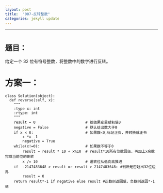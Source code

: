 ```yaml
---
layout: post
title:  "007-反转整数"
categories: jekyll update
---
```


_______________________________________________________________________________
# `题目：`
给定一个 32 位有符号整数，将整数中的数字进行反转。

# 方案一：

    class Solution(object):
      def reverse(self, x):
        """
        :type x: int
        :rtype: int
        """
        result = 0                       # 给结果变量赋初值0
        negative = False                 # 默认给出数大于0
        if x < 0:                        # 如果数<0,标记正负，并转换成正书
            x *= -1
            negative = True
        while(x!=0):                     # 如果数不等于0
            result = result * 10 + x%10  # result*10所有位数晋级，再加上x余数完成当前位的倒转
            x /= 10                      # 道转位从低向高推进
        if  -2147483648 > result or result > 2147483648: #判断是否超出32位边界
            result = 0
        return result*-1 if negative else result #正数则返回值，负数则返回*-1值
        

